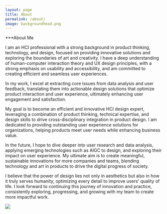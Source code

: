 ```yaml
---
layout: page
title: About
permalink: /about/
image: backgroundhead.png
---
```

***About Me

I am an HCI professional with a strong background in product thinking, technology, and design, focused on providing innovative solutions and exploring the boundaries of art and creativity. I have a deep understanding of human-computer interaction theory and UX design principles, with a strong emphasis on usability and accessibility, and am committed to creating efficient and seamless user experiences.

In my work, I excel at extracting core issues from data analysis and user feedback, translating them into actionable design solutions that optimize product interaction and user experience, ultimately enhancing user engagement and satisfaction.

My goal is to become an efficient and innovative HCI design expert, leveraging a combination of product thinking, technical expertise, and design skills to drive cross-disciplinary integration in product design. I am dedicated to providing outstanding user experience solutions for organizations, helping products meet user needs while enhancing business value.

In the future, I hope to dive deeper into user research and data analysis, applying emerging technologies such as AIGC to design, and exploring their impact on user experience. My ultimate aim is to create meaningful, sustainable innovations for more companies and teams, blending technology and art in products to drive the digital progress of society.

I believe that the power of design lies not only in aesthetics but also in how it truly serves humanity, optimizing every detail to improve users' quality of life. I look forward to continuing this journey of innovation and practice, consistently exploring, progressing, and growing with my team to create more impactful work.


![]({{site.baseurl}}/images/About.png)
